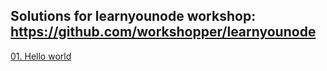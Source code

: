 Solutions for learnyounode workshop: https://github.com/workshopper/learnyounode
---

[01. Hello world](https://github.com/xergioalex/learnyounode-solutions/blob/master/01.hello_world.js)